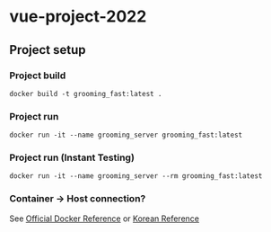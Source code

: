 # vue-project-2022

## Project setup

### Project build
```
docker build -t grooming_fast:latest .
```

### Project run
```
docker run -it --name grooming_server grooming_fast:latest
```

### Project run (Instant Testing)
```
docker run -it --name grooming_server --rm grooming_fast:latest
```

### Container -> Host connection?
See [Official Docker Reference](https://docs.docker.com/desktop/networking/) or [Korean Reference](https://yoo11052.tistory.com/143)

